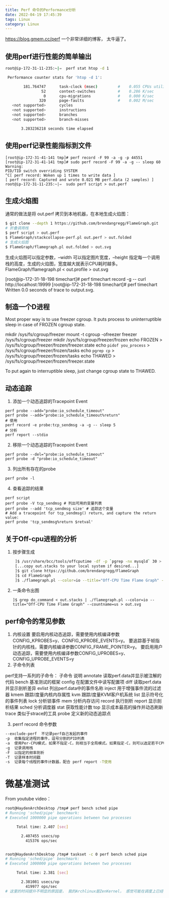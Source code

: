 ```yaml
---
title: Perf 命令的Performance分析
date: 2022-04-19 17:45:39
tags: Linux
category: Linux
---
```




https://blog.gmem.cc/perf  一个非常详细的博客， 太牛逼了。

## 使用perf进行性能的简单输出
```bash
root@ip-172-31-11-235:~|⇒  perf stat htop -d 1

 Performance counter stats for 'htop -d 1':

        181.764747      task-clock (msec)         #    0.055 CPUs utilized
                52      context-switches          #    0.286 K/sec
                 0      cpu-migrations            #    0.000 K/sec
               320      page-faults               #    0.002 M/sec
   <not supported>      cycles
   <not supported>      instructions
   <not supported>      branches
   <not supported>      branch-misses

       3.283236218 seconds time elapsed


```

## 使用perf记录性能指标到文件
```shell
[root@ip-172-31-41-141 tmp]# perf record -F 99 -a -g -p 44551
[root@ip-172-31-41-141 tmp]# sudo perf record -F 99 -a -g -- sleep 60
Warning:
PID/TID switch overriding SYSTEM
^C[ perf record: Woken up 1 times to write data ]
[ perf record: Captured and wrote 0.021 MB perf.data (2 samples) ]
root@ip-172-31-11-235:~|⇒  sudo perf script > out.perf
```


## 生成火焰图
通常的做法是将 out.perf 拷贝到本地机器，在本地生成火焰图：
```bash
$ git clone --depth 1 https://github.com/brendangregg/FlameGraph.git
# 折叠调用栈
$ perf script > out.perf
$ FlameGraph/stackcollapse-perf.pl out.perf > out.folded
# 生成火焰图
$ FlameGraph/flamegraph.pl out.folded > out.svg
```
生成火焰图可以指定参数，–width 可以指定图片宽度，–height 指定每一个调用栈的高度，生成的火焰图，宽度越大就表示CPU耗时越多。
FlameGraph/flamegraph.pl < out.profile > out.svg

[root@ip-172-31-18-198 timechart]# perf timechart record -g -- curl http://localhost:19999
[root@ip-172-31-18-198 timechart]# perf timechart
Written 0.0 seconds of trace to output.svg.

## 制造一个D进程
Most proper way is to use freezer cgroup. It puts process to uninterruptible sleep in case of FROZEN cgroup state.

mkdir /sys/fs/cgroup/freezer
mount -t cgroup -ofreezer freezer /sys/fs/cgroup/freezer
mkdir /sys/fs/cgroup/freezer/frozen
echo FROZEN > /sys/fs/cgroup/freezer/frozen/freezer.state
echo `pidof you_process` > /sys/fs/cgroup/freezer/frozen/tasks
echo `pgrep cp` > /sys/fs/cgroup/freezer/frozen/tasks
echo THAWED > /sys/fs/cgroup/freezer/frozen/freezer.state

To put again to interruptible sleep, just change cgroup state to THAWED.


## 动态追踪
1. 添加一个动态追踪的Tracepoint Event
```
perf probe --add="probe:io_schedule_timeout"
perf probe --add="probe:io_schedule_timeout%return"
# 使用
perf record -e probe:tcp_sendmsg -a -g -- sleep 5
# 分析
perf report --stdio
```
2. 移除一个动态追踪的Tracepoint Event
```
perf probe --del="probe:io_schedule_timeout"
perf probe -d "probe:io_schedule_timeout"
```
3. 列出所有存在的probe 
```
perf probe -l
```
4. 查看追踪的结果
```
perf script
perf probe -V tcp_sendmsg # 列出可用的变量列表
perf probe --add 'tcp_sendmsg size' # 追踪这个变量
# Add a tracepoint for tcp_sendmsg() return, and capture the return value:
perf probe 'tcp_sendmsg%return $retval'
```

## 关于Off-cpu进程的分析 
1. 按步骤生成
   ```sh
    ]$ /usr/share/bcc/tools/offcputime -df -p `pgrep -nx mysqld` 30 > out.stacks
    [...copy out.stacks to your local system if desired...]
    ]$ git clone https://github.com/brendangregg/FlameGraph
    ]$ cd FlameGraph
    ]$ ./flamegraph.pl --color=io --title="Off-CPU Time Flame Graph" --countname=us < out.stacks > out.svg
   ```
2. 一条命令出图 
   ```
   ]$ grep do_command < out.stacks | ./flamegraph.pl --color=io --title="Off-CPU Time Flame Graph" --countname=us > out.svg
   ```

## perf命令的常见参数
1. 内核设置
要启用内核动态追踪，需要使用内核编译参数CONFIG_KPROBES=y、CONFIG_KPROBE_EVENTS=y。
要追踪基于帧指针的内核栈，需要内核编译参数CONFIG_FRAME_POINTER=y。
要启用用户动态追踪，需要使用内核编译参数CONFIG_UPROBES=y、CONFIG_UPROBE_EVENTS=y
2. 子命令列表

perf支持一系列的子命令：
子命令 	说明
annotate 	读取perf.data并显示被注解的代码
bench 	基准测试的框架
config 	在配置文件中读写配置项
diff 	读取perf.data并显示剖析差异
evlist 	列出perf.data中的事件名称
inject 	用于增强事件流的过滤器
kmem 	跟踪/度量内核内存属性
kvm 	跟踪/度量KVM客户机系统
list 	显示符号化的事件列表
lock 	分析锁事件
mem 	分析内存访问
record 	执行剖析
report 	显示剖析结果
sched 	分析调度器
stat 	获取性能计数
top 	显示成本最高的操作并动态刷新
trace 	类似于strace的工具
probe 	定义新的动态追踪点

3. perrf record 命令参数 
```bash
--exclude-perf 	不记录perf自己发起的事件
-p 	收集指定进程的事件，逗号分割的PID列表
-a 	使用Per-CPU模式，如果不指定-C，则相当于全局模式。如果指定-C，则可以选定若干CPU
-g 	记录调用栈
-F 	以指定的频率剖析
-T 	记录样本时间戳
-s 	记录每个线程的事件计数器，配合 perf report -T使用
```



# 微基准测试

From youtube video： 

```bash
root@HaydenArchDesktop /tmp# perf bench sched pipe
# Running 'sched/pipe' benchmark:
# Executed 1000000 pipe operations between two processes

     Total time: 2.407 [sec]

       2.407455 usecs/op
         415376 ops/sec


root@HaydenArchDesktop /tmp# taskset -c 0 perf bench sched pipe
# Running 'sched/pipe' benchmark:
# Executed 1000000 pipe operations between two processes

     Total time: 2.381 [sec]

       2.381081 usecs/op
         419977 ops/sec
# 这里的时间提升不明显的原因是， 我的Archlinux是ZenKernel， 感觉可能在调度上已经做了不少的事情 ，如果随便启动一个redhat , 这个指标的差距会比较大。
